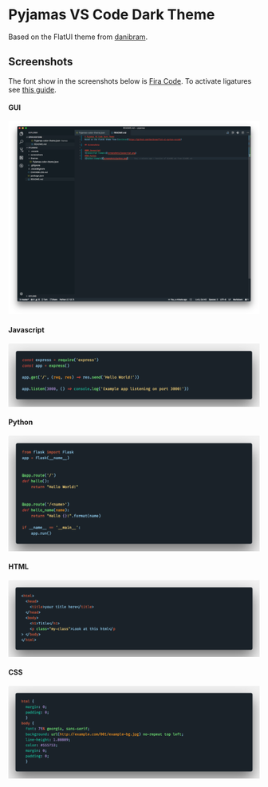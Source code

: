 # Pyjamas VS Code Dark Theme
Based on the FlatUI theme from [danibram](https://github.com/danibram/flat-ui-syntax-vscode).


## Screenshots
The font show in the screenshots below is [Fira Code](https://github.com/tonsky/FiraCode). To activate ligatures see [this guide](https://github.com/tonsky/FiraCode/wiki/VS-Code-Instructions).
#### GUI
![GUI Example](screenshots/gui.png)
#### Javascript
![Javascript Example](screenshots/javascript.png)
#### Python
![Python Example](screenshots/python.png)
#### HTML
![HTML Example](screenshots/html.png)
#### CSS
![CSS Example](screenshots/css.png)